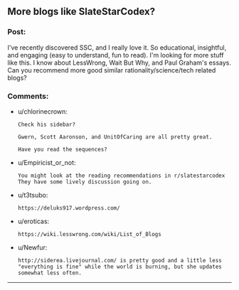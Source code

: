 ## More blogs like SlateStarCodex?

### Post:

I've recently discovered SSC, and I really love it. So educational, insightful, and engaging (easy to understand, fun to read). I'm looking for more stuff like this. I know about LessWrong, Wait But Why, and Paul Graham's essays. Can you recommend more good similar rationality/science/tech related blogs?

### Comments:

- u/chlorinecrown:
  ```
  Check his sidebar?

  Gwern, Scott Aaronson, and UnitOfCaring are all pretty great.

  Have you read the sequences?
  ```

- u/Empiricist_or_not:
  ```
  You might look at the reading recommendations in r/slatestarcodex  They have some lively discussion going on.
  ```

- u/t3tsubo:
  ```
  https://deluks917.wordpress.com/
  ```

- u/eroticas:
  ```
  https://wiki.lesswrong.com/wiki/List_of_Blogs
  ```

- u/Newfur:
  ```
  http://siderea.livejournal.com/ is pretty good and a little less "everything is fine" while the world is burning, but she updates somewhat less often.
  ```

---

